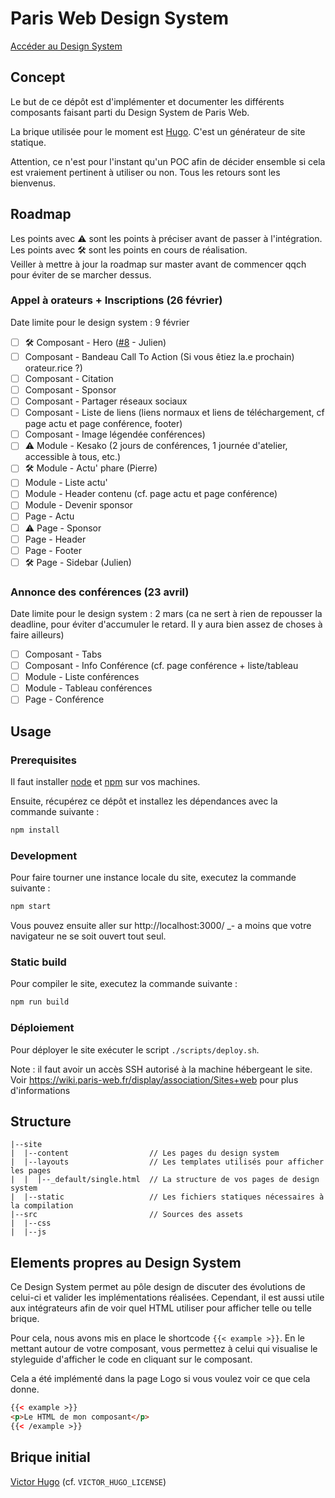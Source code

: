 # Paris Web Design System

[Accéder au Design System](https://stage.paris-web.fr/design-system/master/)

## Concept

Le but de ce dépôt est d'implémenter et documenter les différents composants
faisant parti du Design System de Paris Web.

La brique utilisée pour le moment est [Hugo](https://gohugo.io/). C'est un
générateur de site statique.

Attention, ce n'est pour l'instant qu'un POC afin de décider ensemble si cela
est vraiement pertinent à utiliser ou non. Tous les retours sont les bienvenus.

## Roadmap

Les points avec ⚠️ sont les points à préciser avant de passer à l'intégration.  
Les points avec 🛠️ sont les points en cours de réalisation.  
Veiller à mettre à jour la roadmap sur master avant de commencer qqch pour éviter de se marcher dessus.

### Appel à orateurs + Inscriptions (26 février)

Date limite pour le design system : 9 février

* [ ] ️🛠️ Composant - Hero ([#8](https://github.com/Paris-Web/pw-design-system/pull/8) - Julien)
* [ ] ️Composant - Bandeau Call To Action (Si vous êtiez la.e prochain)
      orateur.rice ?)
* [ ] Composant - Citation
* [ ] Composant - Sponsor
* [ ] Composant - Partager réseaux sociaux
* [ ] Composant - Liste de liens (liens normaux et liens de téléchargement,
      cf page actu et page conférence, footer)
* [ ] Composant - Image légendée
      conférences)
* [ ] ⚠️ Module - Kesako (2 jours de conférences, 1 journée d'atelier,
      accessible à tous, etc.)
* [ ] 🛠️ Module - Actu' phare (Pierre)
* [ ] Module - Liste actu'
* [ ] Module - Header contenu (cf. page actu et page conférence)
* [ ] Module - Devenir sponsor
* [ ] Page - Actu
* [ ] ⚠️ Page - Sponsor
* [ ] Page - Header
* [ ] Page - Footer
* [ ] 🛠️ Page - Sidebar (Julien)

### Annonce des conférences (23 avril)

Date limite pour le design system : 2 mars (ca ne sert à rien de repousser la deadline, pour éviter d'accumuler le retard. Il y aura bien assez de choses à faire ailleurs)

* [ ] Composant - Tabs
* [ ] Composant - Info Conférence (cf. page conférence + liste/tableau
* [ ] Module - Liste conférences
* [ ] Module - Tableau conférences
* [ ] Page - Conférence

## Usage

### Prerequisites

Il faut installer [node](https://nodejs.org/en/download/) et
[npm](https://www.npmjs.com/get-npm) sur vos machines.

Ensuite, récupérez ce dépôt et installez les dépendances avec la commande
suivante :

```bash
npm install
```

### Development

Pour faire tourner une instance locale du site, executez la commande suivante :

```bash
npm start
```

Vous pouvez ensuite aller sur http://localhost:3000/ \_- a moins que votre
navigateur ne se soit ouvert tout seul.

### Static build

Pour compiler le site, executez la commande suivante :

```bash
npm run build
```

### Déploiement

Pour déployer le site exécuter le script `./scripts/deploy.sh`.

Note : il faut avoir un accès SSH autorisé à la machine hébergeant le site. Voir
https://wiki.paris-web.fr/display/association/Sites+web pour plus d'informations

## Structure

```
|--site
|  |--content                  // Les pages du design system
|  |--layouts                  // Les templates utilisés pour afficher les pages
|  |  |--_default/single.html  // La structure de vos pages de design system
|  |--static                   // Les fichiers statiques nécessaires à la compilation
|--src                         // Sources des assets
|  |--css
|  |--js
```

## Elements propres au Design System

Ce Design System permet au pôle design de discuter des évolutions de celui-ci et
valider les implémentations réalisées. Cependant, il est aussi utile aux
intégrateurs afin de voir quel HTML utiliser pour afficher telle ou telle
brique.

Pour cela, nous avons mis en place le shortcode `{{< example >}}`. En le mettant
autour de votre composant, vous permettez à celui qui visualise le styleguide
d'afficher le code en cliquant sur le composant.

Cela a été implémenté dans la page Logo si vous voulez voir ce que cela donne.

```html
{{< example >}}
<p>Le HTML de mon composant</p>
{{< /example >}}
```

## Brique initial

[Victor Hugo](https://github.com/netlify/victor-hugo) (cf.
`VICTOR_HUGO_LICENSE`)
